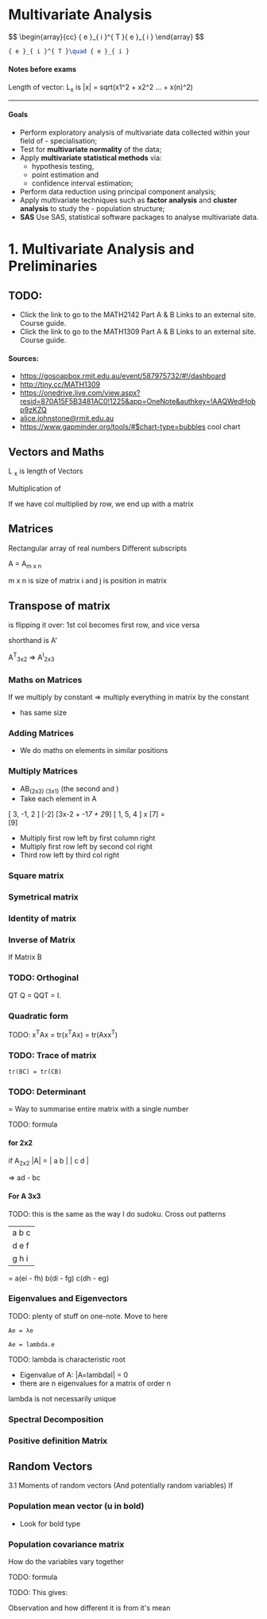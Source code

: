 # Multivariate Analysis

<p>
$$
\begin{array}{cc}
{ e }_{ i }^{ T }{ e }_{ i }
\end{array}
$$ 
</p>

```tex
{ e }_{ i }^{ T }\quad { e }_{ i }
```

#### Notes before exams

Length of vector:
L<sub>x</sub> is |x| = sqrt(x1^2 + x2^2 ... + x(n)^2)

------------------------------------------------------

#### Goals
- Perform exploratory analysis of multivariate data collected within your field of - specialisation;
- Test for **multivariate normality** of the data;
- Apply **multivariate statistical methods** via:
  - hypothesis testing,
  - point estimation and
  - confidence interval estimation;
- Perform data reduction using principal component analysis;
- Apply multivariate techniques such as **factor analysis** and **cluster analysis** to study the - population structure;
- **SAS** Use SAS, statistical software packages to analyse multivariate data.

# 1. Multivariate Analysis and Preliminaries

## TODO:

- Click the link to go to the MATH2142 Part A & B Links to an external site. Course guide.
- Click the link to go to the MATH1309 Part A & B Links to an external site. Course guide.

#### Sources:

- https://gosoapbox.rmit.edu.au/event/587975732/#!/dashboard
- http://tiny.cc/MATH1309
- https://onedrive.live.com/view.aspx?resid=870A15F5B3481AC0!1225&app=OneNote&authkey=!AAQWedHobp9zKZQ
- alice.johnstone@rmit.edu.au
- https://www.gapminder.org/tools/#$chart-type=bubbles cool chart

## Vectors and Maths


L <sub>x</sub>
is length of Vectors

Multiplication of

If we have col multiplied by row,
we end up with a matrix

## Matrices

Rectangular array of real numbers
Different subscripts


A = A<sub>m x n</sub>

m x n is size of matrix
i and j is position in matrix


## Transpose of matrix
is flipping it over: 1st col becomes first row, and vice versa

shorthand is A'

A<sup>T</sup><sub>3x2</sub> => A<sup>I</sup><sub>2x3</sub>


### Maths on Matrices

If we multiply by constant => multiply everything in matrix by the constant
- has same size

### Adding Matrices
- We do maths on elements in similar positions

### Multiply Matrices

- AB<sub>(2x3) (3x1)</sub> (the second and )
- Take each element in A

[ 3, -1, 2 ]        [-2]        [3x-2 + -1*7 + 2*9]
[ 1, 5, 4  ]     x  [7]    =  
                    [9]
                    
- Multiply first row left by first column right
- Multiply first row left by second col right
- Third row left by third col right

### Square matrix

### Symetrical matrix

### Identity of matrix

### Inverse of Matrix

If Matrix B

### TODO: Orthoginal

QT Q = QQT = I.

### Quadratic form

TODO:
x<sup>T</sup>Ax = tr(x<sup>T</sup>Ax) = tr(Axx<sup>T</sup>)

### TODO: Trace of matrix

`tr(BC) = tr(CB)`

### TODO: Determinant

= Way to summarise entire matrix with a single number

TODO: formula

#### for 2x2
if A<sub>2x2</sub> |A| =  | a b |
                          | c d |

=> ad - bc

#### For A 3x3

TODO: this is the same as the way I do sudoku.
  Cross out patterns

|  |
| --- |
| a b c |
| d e f |
| g h i |


= a(ei - fh)
  b(di - fg)
  c(dh - eg)
  
### Eigenvalues and Eigenvectors

TODO: plenty of stuff on one-note.
  Move to here

`Ae = λe`

`Ae = lambda.e`

TODO: lambda is characteristic root

- Eigenvalue of A: |A=lambdaI| = 0
- there are n eigenvalues for a matrix of order n

lambda is not necessarily unique

### Spectral Decomposition

### Positive definition Matrix




## Random Vectors

3.1 Moments of random vectors (And potentially random variables)
If

### Population mean vector (u in bold)
- Look for bold type

### Population covariance matrix

How do the variables vary together


TODO: formula

TODO: This gives:

Observation and how different it is from it's mean